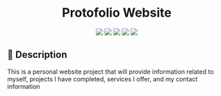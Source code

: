 <!-- Title -->
<div align="center">
    <h1>Protofolio Website</h1>
</div>

<!-- Badges -->
<div align="center">
    <img src="https://img.shields.io/badge/PHP-777BB4?style=for-the-badge&logo=php&logoColor=white" /> 
    <img src="https://img.shields.io/badge/Laravel-FF2D20?style=for-the-badge&logo=laravel&logoColor=white" /> 
    <img src="https://img.shields.io/badge/HTML5-E34F26?style=for-the-badge&logo=html5&logoColor=white" /> 
    <img src="https://img.shields.io/badge/CSS3-1572B6?style=for-the-badge&logo=css3&logoColor=white" /> 
    <img src="https://img.shields.io/badge/MySQL-005C84?style=for-the-badge&logo=mysql&logoColor=white" />
</div>

<!-- Descriptions -->
<h2>
    📝 Description
</h2>

This is a personal website project that will provide information related to myself, projects I have completed, services I offer, and my contact information